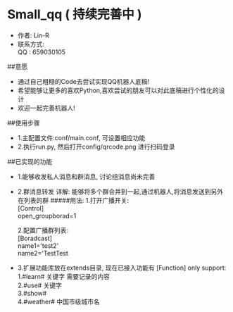 # Small_qq ( 持续完善中 )
* 作者: Lin-R
* 联系方式:  
	 QQ : 659030105

##意愿
* 通过自己粗糙的Code去尝试实现QQ机器人底稿!
* 希望能够让更多的喜欢Python,喜欢尝试的朋友可以对此底稿进行个性化的设计
* 欢迎一起完善机器人! 

##使用步骤
* 1.主配置文件:conf/main.conf, 可设置相应功能
* 2.执行run.py, 然后打开config/qrcode.png 进行扫码登录

##已实现的功能
* 1.能够收发私人消息和群消息, 讨论组消息尚未完善
* 2.群消息转发
  详解: 能够将多个群合并到一起,通过机器人,将消息发送到另外在列表的群
  #####用法:
  1.打开广播开关:  
	  [Control]  
	  open_groupborad=1  
  
  2.配置广播群列表:  
	  [Boradcast]  
	  name1='test2'  
	  name2='TestTest

* 3.扩展功能库放在extends目录, 现在已接入功能有
  [Function] only support:  
  1.#learn# 关键字 需要记录的内容  
  2.#use# 关键字  
  3.#show#   
  4.#weather# 中国市级城市名  




